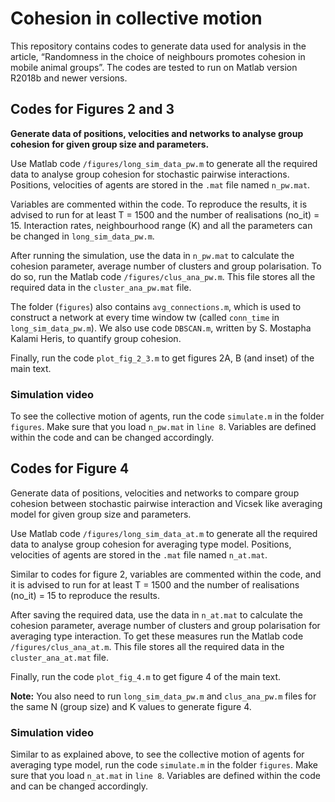 # Cohesion in collective motion

This repository contains codes to generate data used for analysis in the article, “Randomness in the choice of neighbours promotes cohesion in mobile animal groups”. The codes are tested to run on Matlab version R2018b and newer versions.

## Codes for Figures 2 and 3

**Generate data of positions, velocities and networks to analyse group cohesion for given group size and parameters.**

Use Matlab code `/figures/long_sim_data_pw.m` to generate all the required data to analyse group cohesion for stochastic pairwise interactions. Positions, velocities of agents are stored in the `.mat` file named `n_pw.mat`. 

Variables are commented within the code. To reproduce the results, it is advised to run for at least T = 1500 and the number of realisations (no_it) = 15. Interaction rates, neighbourhood range (K) and all the parameters can be changed in `long_sim_data_pw.m`.

After running the simulation, use the data in `n_pw.mat` to calculate the cohesion parameter, average number of clusters and group polarisation. To do so, run the Matlab code `/figures/clus_ana_pw.m`. This file stores all the required data in the `cluster_ana_pw.mat` file. 

The folder (`figures`) also contains `avg_connections.m`, which is used to construct a network at every time window tw (called `conn_time` in `long_sim_data_pw.m`). We also use code `DBSCAN.m`, written by S. Mostapha Kalami Heris, to quantify group cohesion. 

Finally, run the code `plot_fig_2_3.m` to get figures 2A, B (and inset) of the main text.

### Simulation video

To see the collective motion of agents, run the code `simulate.m` in the folder `figures`. Make sure that you load `n_pw.mat` in `line 8`. Variables are defined within the code and can be changed accordingly.

## Codes for Figure 4

Generate data of positions, velocities and networks to compare group cohesion between stochastic pairwise interaction and Vicsek like averaging model for given group size and parameters.

Use Matlab code `/figures/long_sim_data_at.m` to generate all the required data to analyse group cohesion for averaging type model. Positions, velocities of agents are stored in the `.mat` file named `n_at.mat`.

Similar to codes for figure 2, variables are commented within the code, and it is advised to run for at least T = 1500 and the number of realisations (no_it) = 15 to reproduce the results.

After saving the required data, use the data in `n_at.mat` to calculate the cohesion parameter, average number of clusters and group polarisation for averaging type interaction. To get these measures run the Matlab code `/figures/clus_ana_at.m`. This file stores all the required data in the `cluster_ana_at.mat` file. 	

Finally, run the code `plot_fig_4.m` to get figure 4 of the main text.

**Note:** You also need to run `long_sim_data_pw.m` and `clus_ana_pw.m` files for the same N (group size) and K values to generate figure 4.  

### Simulation video

Similar to as explained above, to see the collective motion of agents for averaging type model, run the code `simulate.m` in the folder `figures`. Make sure that you load `n_at.mat` in `line 8`. Variables are defined within the code and can be changed accordingly.

